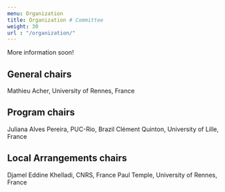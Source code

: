 ```yaml
---
menu: Organization
title: Organization # Committee
weight: 30
url : "/organization/"
---
```


More information soon!

## General chairs

Mathieu Acher, University of Rennes, France

## Program chairs

Juliana Alves Pereira, PUC-Rio, Brazil
Clément Quinton, University of Lille, France

## Local Arrangements chairs

Djamel Eddine Khelladi, CNRS, France
Paul Temple, University of Rennes, France


